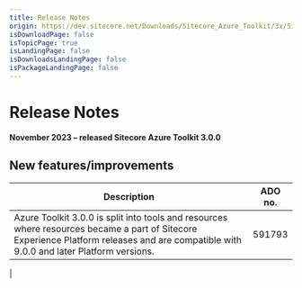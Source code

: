 ```yaml
---
title: Release Notes
origin: https://dev.sitecore.net/Downloads/Sitecore_Azure_Toolkit/3x/Sitecore_Azure_Toolkit_300/Release_Notes
isDownloadPage: false
isTopicPage: true
isLandingPage: false
isDownloadsLandingPage: false
isPackageLandingPage: false
---
```


# Release Notes

**November 2023 – released Sitecore Azure Toolkit 3.0.0**

## New features/improvements

 | Description | ADO no. |
 | --- | --- |
 | ​​Azure Toolkit 3.0.0 is split into tools and resources where resources became a part of Sitecore Experience Platform releases and are compatible with 9.0.0 and later Platform versions. | 591793  
 |